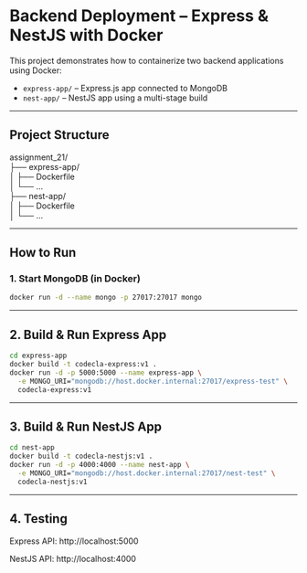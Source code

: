 # Backend Deployment – Express & NestJS with Docker

This project demonstrates how to containerize two backend applications using Docker:

- `express-app/` – Express.js app connected to MongoDB
- `nest-app/` – NestJS app using a multi-stage build

---

## Project Structure

assignment_21/<br>
├── express-app/<br>
│ ├── Dockerfile<br>
│ └── ...<br>
├── nest-app/<br>
│ ├── Dockerfile<br>
│ └── ...<br>

---

## How to Run

### 1. Start MongoDB (in Docker)

```bash
docker run -d --name mongo -p 27017:27017 mongo
```


---

## 2. Build & Run Express App

```bash
cd express-app
docker build -t codecla-express:v1 .
docker run -d -p 5000:5000 --name express-app \
  -e MONGO_URI="mongodb://host.docker.internal:27017/express-test" \
  codecla-express:v1
  ```

---

## 3. Build & Run NestJS App

```bash
cd nest-app
docker build -t codecla-nestjs:v1 .
docker run -d -p 4000:4000 --name nest-app \
  -e MONGO_URI="mongodb://host.docker.internal:27017/nest-test" \
  codecla-nestjs:v1
```

---

## 4. Testing

Express API: http://localhost:5000

NestJS API: http://localhost:4000